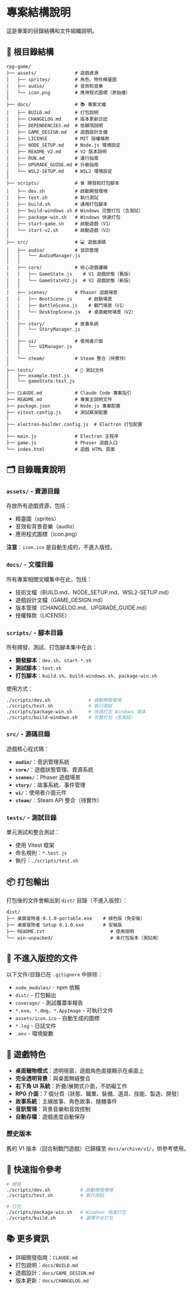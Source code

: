 # 專案結構說明

這是專案的目錄結構和文件組織說明。

## 📁 根目錄結構

```
rpg-game/
├── assets/              # 遊戲資源
│   ├── sprites/         # 角色、物件精靈圖
│   ├── audio/           # 音效和音樂
│   └── icon.png         # 應用程式圖標（原始檔）
│
├── docs/                # 📚 專案文檔
│   ├── BUILD.md         # 打包說明
│   ├── CHANGELOG.md     # 版本更新日誌
│   ├── DEPENDENCIES.md  # 依賴項說明
│   ├── GAME_DESIGN.md   # 遊戲設計文檔
│   ├── LICENSE          # MIT 授權條款
│   ├── NODE_SETUP.md    # Node.js 環境設定
│   ├── README_V2.md     # V2 版本說明
│   ├── RUN.md           # 運行指南
│   ├── UPGRADE_GUIDE.md # 升級指南
│   └── WSL2-SETUP.md    # WSL2 環境設定
│
├── scripts/             # 🛠️ 開發和打包腳本
│   ├── dev.sh           # 啟動開發環境
│   ├── test.sh          # 執行測試
│   ├── build.sh         # 通用打包腳本
│   ├── build-windows.sh # Windows 完整打包（含測試）
│   ├── package-win.sh   # Windows 快速打包
│   ├── start-game.sh    # 啟動遊戲（V1）
│   └── start-v2.sh      # 啟動遊戲（V2）
│
├── src/                 # 💻 遊戲源碼
│   ├── audio/           # 音訊管理
│   │   └── AudioManager.js
│   │
│   ├── core/            # 核心遊戲邏輯
│   │   ├── GameState.js    # V1 遊戲狀態（舊版）
│   │   └── GameStateV2.js  # V2 遊戲狀態（新版）
│   │
│   ├── scenes/          # Phaser 遊戲場景
│   │   ├── BootScene.js      # 啟動場景
│   │   ├── BattleScene.js    # 戰鬥場景（V1）
│   │   └── DesktopScene.js   # 桌面寵物場景（V2）
│   │
│   ├── story/           # 故事系統
│   │   └── StoryManager.js
│   │
│   ├── ui/              # 使用者介面
│   │   └── UIManager.js
│   │
│   └── steam/           # Steam 整合（待實作）
│
├── tests/               # 🧪 測試文件
│   ├── example.test.js
│   └── gameState.test.js
│
├── CLAUDE.md            # Claude Code 專案指引
├── README.md            # 專案主說明文件
├── package.json         # Node.js 專案配置
├── vitest.config.js     # 測試框架配置
│
├── electron-builder.config.js  # Electron 打包配置
│
├── main.js              # Electron 主程序
├── game.js              # Phaser 遊戲入口
└── index.html           # 遊戲 HTML 頁面
```

## 🗂️ 目錄職責說明

### `assets/` - 資源目錄
存放所有遊戲資源，包括：
- 精靈圖（sprites）
- 音效和背景音樂（audio）
- 應用程式圖標（icon.png）

**注意**：`icon.ico` 是自動生成的，不進入版控。

### `docs/` - 文檔目錄
所有專案相關文檔集中在此，包括：
- 技術文檔（BUILD.md、NODE_SETUP.md、WSL2-SETUP.md）
- 遊戲設計文檔（GAME_DESIGN.md）
- 版本管理（CHANGELOG.md、UPGRADE_GUIDE.md）
- 授權條款（LICENSE）

### `scripts/` - 腳本目錄
所有開發、測試、打包腳本集中在此：
- **開發腳本**：`dev.sh`、`start-*.sh`
- **測試腳本**：`test.sh`
- **打包腳本**：`build.sh`、`build-windows.sh`、`package-win.sh`

使用方式：
```bash
./scripts/dev.sh              # 啟動開發環境
./scripts/test.sh             # 執行測試
./scripts/package-win.sh      # 快速打包 Windows 版本
./scripts/build-windows.sh    # 完整打包（含測試）
```

### `src/` - 源碼目錄
遊戲核心程式碼：

- **`audio/`**：音訊管理系統
- **`core/`**：遊戲狀態管理、資源系統
- **`scenes/`**：Phaser 遊戲場景
- **`story/`**：故事系統、事件管理
- **`ui/`**：使用者介面元件
- **`steam/`**：Steam API 整合（待實作）

### `tests/` - 測試目錄
單元測試和整合測試：
- 使用 Vitest 框架
- 命名規則：`*.test.js`
- 執行：`./scripts/test.sh`

## 📦 打包輸出

打包後的文件會輸出到 `dist/` 目錄（不進入版控）：

```
dist/
├── 桌面冒險者-0.1.0-portable.exe    # 綠色版（免安裝）
├── 桌面冒險者 Setup 0.1.0.exe       # 安裝版
├── README.txt                        # 使用說明
└── win-unpacked/                     # 未打包版本（測試用）
```

## 🚫 不進入版控的文件

以下文件/目錄已在 `.gitignore` 中排除：

- `node_modules/` - npm 依賴
- `dist/` - 打包輸出
- `coverage/` - 測試覆蓋率報告
- `*.exe`、`*.dmg`、`*.AppImage` - 可執行文件
- `assets/icon.ico` - 自動生成的圖標
- `*.log` - 日誌文件
- `.env` - 環境變數

## 📝 遊戲特色

- **桌面寵物模式**：透明視窗，遊戲角色直接顯示在桌面上
- **完全透明背景**：與桌面無縫整合
- **右下角 UI 系統**：折疊/展開式介面，不妨礙工作
- **RPG 介面**：7 個分頁（狀態、職業、裝備、道具、技能、製造、開發）
- **故事系統**：主線故事、角色故事、隨機事件
- **音訊管理**：背景音樂和音效控制
- **自動存檔**：遊戲進度自動保存

### 歷史版本

舊的 V1 版本（回合制戰鬥遊戲）已歸檔至 `docs/archive/v1/`，供參考使用。

## 🔧 快速指令參考

```bash
# 開發
./scripts/dev.sh           # 啟動開發環境
./scripts/test.sh          # 執行測試

# 打包
./scripts/package-win.sh   # Windows 快速打包
./scripts/build.sh         # 選擇平台打包
```

## 📚 更多資訊

- 詳細開發指南：`CLAUDE.md`
- 打包說明：`docs/BUILD.md`
- 遊戲設計：`docs/GAME_DESIGN.md`
- 版本更新：`docs/CHANGELOG.md`
